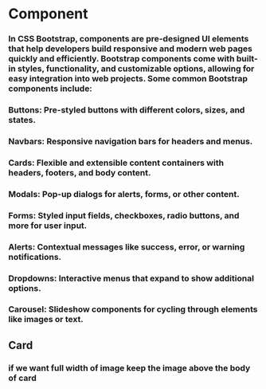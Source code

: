 # Component

### In CSS Bootstrap, components are pre-designed UI elements that help developers build responsive and modern web pages quickly and efficiently. Bootstrap components come with built-in styles, functionality, and customizable options, allowing for easy integration into web projects. Some common Bootstrap components include:

### Buttons: Pre-styled buttons with different colors, sizes, and states.

### Navbars: Responsive navigation bars for headers and menus.

### Cards: Flexible and extensible content containers with headers, footers, and body content.

### Modals: Pop-up dialogs for alerts, forms, or other content.

### Forms: Styled input fields, checkboxes, radio buttons, and more for user input.

### Alerts: Contextual messages like success, error, or warning notifications.

### Dropdowns: Interactive menus that expand to show additional options.

### Carousel: Slideshow components for cycling through elements like images or text.



## Card
### if we want full width of image keep the image above the body of card